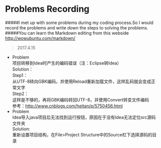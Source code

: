 Problems Recording
=====
#####I met up with some problems during my coding process.So I would record the problems and write down the steps to solving the problems.  
#####You can learn the Markdown editing from this webside <http://wowubuntu.com/markdown/>  
>2017.4.15  
* Problem  
项目转移到Idea时产生的编码错误（注：Eclipse转Idea）  
Solution：  
Step1：  
从UTF-8转向GBK编码，并使用Reload重新加载文件，这样乱码就会变成正常文字  
Step2：  
这样是不够的，再将GBK编码转回UTF-8，并使用Convert转变文件编码  
参考：<http://www.cnblogs.com/heitan/p/5750456.html>  
* Problem  
Idea导入java项目后无法找到运行按钮，原因在于没有Idea无法定位src源码文件夹  
Solution:  
重新设置项目结构，在File>Project Structure中的Source栏下选择源码的目录





